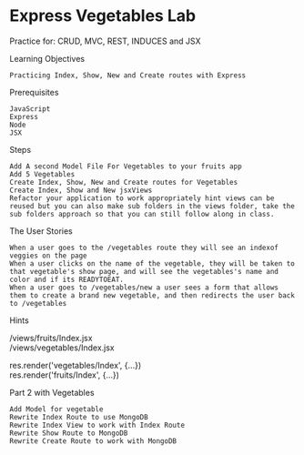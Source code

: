 # Express Vegetables Lab

Practice for: CRUD, MVC, REST, INDUCES and JSX

Learning Objectives

    Practicing Index, Show, New and Create routes with Express

Prerequisites

    JavaScript
    Express
    Node
    JSX

Steps

    Add A second Model File For Vegetables to your fruits app
    Add 5 Vegetables
    Create Index, Show, New and Create routes for Vegetables
    Create Index, Show and New jsxViews
    Refactor your application to work appropriately hint views can be reused but you can also make sub folders in the views folder, take the sub folders approach so that you can still follow along in class.

The User Stories

    When a user goes to the /vegetables route they will see an indexof veggies on the page
    When a user clicks on the name of the vegetable, they will be taken to that vegetable's show page, and will see the vegetables's name and color and if its READYTOEAT.
    When a user goes to /vegetables/new a user sees a form that allows them to create a brand new vegetable, and then redirects the user back to /vegetables

Hints

/views/fruits/Index.jsx
<br />
/views/vegetables/Index.jsx
<br />

res.render('vegetables/Index', {...})
<br />
res.render('fruits/Index', {...})
<br />

Part 2 with Vegetables

    Add Model for vegetable
    Rewrite Index Route to use MongoDB
    Rewrite Index View to work with Index Route
    Rewrite Show Route to MongoDB
    Rewrite Create Route to work with MongoDB
